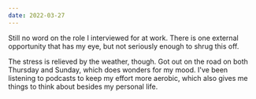 ```yaml
---
date: 2022-03-27
---
```


Still no word on the role I interviewed for at work. There is one external opportunity that has my eye, but not seriously enough to shrug this off.

The stress is relieved by the weather, though. Got out on the road on both Thursday and Sunday, which does wonders for my mood. I've been listening to podcasts to keep my effort more aerobic, which also gives me things to think about besides my personal life.
